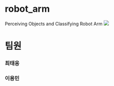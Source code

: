# robot_arm
Perceiving Objects and Classifying Robot Arm
<img src="https://capsule-render.vercel.app/api?type=waving&height=300&color=0:EEFF00,100:a82da8&text=Robot%20Arm&reversal=true&textBg=false" />
<h1>팀원</h1>
<h3>최태웅</h3>
<h3>이용민</h3>
